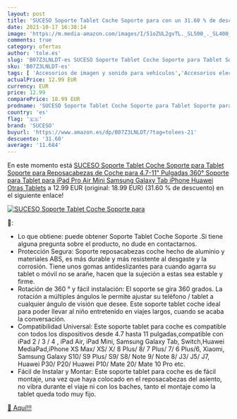 ```yaml
---
layout: post
title: 'SUCESO Soporte Tablet Coche Soporte para con un 31.60 % de descuento'
date: 2021-10-17 16:38:14
image: 'https://m.media-amazon.com/images/I/51oZUL2gvTL._SL500_._SL400_.jpg'
comments: true
category: ofertas
author: 'tole.es'
slug: 'B07Z3LNLDT-es SUCESO Soporte Tablet Coche Soporte para Tablet Soporte...'
sku: 'B07Z3LNLDT-es'
tags: [ 'Accesorios de imagen y sonido para vehículos','Accesorios electrónicos para vehículos','Electrónica','Electrónica para vehículos','Soportes de tablet para el reposacabezas del vehículo','ipad','iphone','suceso', ]
actualPrice: 12.99 EUR
currency: EUR
price: 12.99
comparePrice: 18.99 EUR
prodname: 'SUCESO Soporte Tablet Coche Soporte para Tablet Soporte para Reposacabezas de Coche para 4.7-11" Pulgadas 360° Soporte para Tablet para iPad Pro Air Mini Samsung Galaxy Tab iPhone Huawei Otras Tablets'
country: 'es'
flag: '🇪🇸'
brand: 'SUCESO'
buyurl: 'https://www.amazon.es/dp/B07Z3LNLDT/?tag=tolees-21'
descuento: '31.60'
average: '11.684'
---
```


En este momento está [SUCESO Soporte Tablet Coche Soporte para Tablet Soporte para Reposacabezas de Coche para 4.7-11" Pulgadas 360° Soporte para Tablet para iPad Pro Air Mini Samsung Galaxy Tab iPhone Huawei Otras Tablets](https://www.amazon.es/dp/B07Z3LNLDT/?tag=tolees-21) a 12.99 EUR (original: 18.99 EUR) (31.60 %  de descuento) en el siguiente enlace!

[![SUCESO Soporte Tablet Coche Soporte para](https://m.media-amazon.com/images/I/51oZUL2gvTL._SL500_._SL400_.jpg)](https://www.amazon.es/dp/B07Z3LNLDT/?tag=tolees-21)

🔎:

- Lo que obtiene: puede obtener Soporte Tablet Coche Soporte .Si tiene alguna pregunta sobre el producto, no dude en contactarnos.
- Protección Segura: Soporte reposacabezas coche hecho de aluminio y materiales ABS, es más durable y más resistente al desgaste y la corrosión. Tiene unos gomas antideslizantes para cuando agarra su tablet o móvil no se arañe, hacen que la sujeción a estas sea estable y firme.
- Rotación de 360 ° y fácil instalación: El soporte se gira 360 grados. La rotación a múltiples ángulos le permite ajustar su teléfono / tablet a cualquier ángulo de visión que desee. Este soporte tablet coche ideal para poder llevar al niño entretenido en viajes largos, cuando se acaba la conversación.
- Compatibilidad Universal: Este soporte tablet para coche es compatible con todos los dispositivos desde 4.7 hasta 11 pulgadas,compatible con iPad 2 / 3 / 4 , iPad Air, iPad Mini, Samsung Galaxy Tab, Switch,Huawei MediaPad,iPhone XS Max/ XS/ X/ 8 Plus/ 8/ 7 Plus/ 7/ 6 Plus/6, Xiaomi, Samsung Galaxy S10/ S9 Plus/ S9/ S8/ Note 9/ Note 8/ J3/ J5/ J7, Huawei P30/ P20/ Huawei P10/ Mate 20/ Mate 10 Pro etc.
- Fácil de Instalar y Montar: Este soporte tablet para coche es de fácil montaje, una vez que haya colocado en el reposacabezas del asiento, no vibra durante el viaje ni con los baches, tanto el montaje como la tablet queda todo muy fijo.

[🛒 Aquí!!!](https://www.amazon.es/dp/B07Z3LNLDT/?tag=tolees-21)
